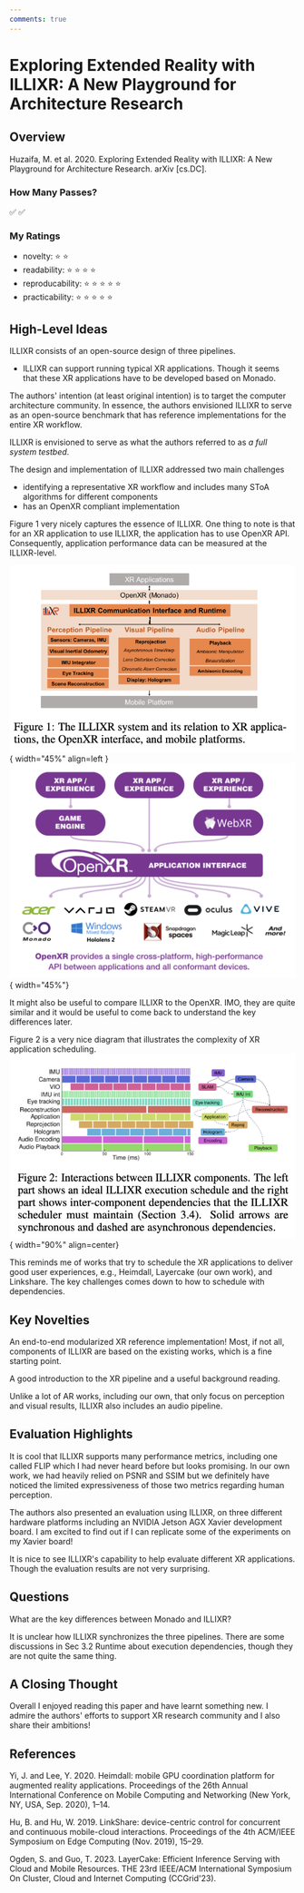 ```yaml
---
comments: true
---
```


# Exploring Extended Reality with ILLIXR: A New Playground for Architecture Research

## Overview 

<!-- title, authors, venue -->
Huzaifa, M. et al. 2020. Exploring Extended Reality with ILLIXR: A New Playground for Architecture Research. arXiv [cs.DC].

### How Many Passes? 

<!-- just a quick indication of my understanding of the paper -->

:white_check_mark: :white_check_mark:


<!-- personal ratings, max: five stars-->

### My Ratings 

- novelty: :star: :star:
- readability: :star: :star: :star: :star: 
- reproducability: :star: :star: :star: :star: :star: 
- practicability: :star: :star: :star: :star: :star: 

## High-Level Ideas 

ILLIXR consists of an open-source design of three pipelines. 

- ILLIXR can support running typical XR applications. Though it seems that these XR applications have to be developed based on Monado. 

The authors' intention (at least original intention) is to target the computer architecture community. 
In essence, the authors envisioned ILLIXR to serve as an open-source benchmark that has reference implementations for the entire XR workflow.

ILLIXR is envisioned to serve as what the authors referred to as *a full system testbed*. 

The design and implementation of ILLIXR addressed two main challenges 

- identifying a representative XR workflow and includes many SToA algorithms for different components 
- has an OpenXR compliant implementation


Figure 1 very nicely captures the essence of ILLIXR.
One thing to note is that for an XR application to use ILLIXR, the application has to use OpenXR API. Consequently, application performance data can be measured at the ILLIXR-level.

![Image title](./Huzaifa2020-hd_fig1.png){ width="45%" align=left }
![Image title](./openxr_diagram.png){ width="45%"}



It might also be useful to compare ILLIXR to the OpenXR. IMO, they are quite similar and it would be useful to come back to understand the key differences later.
<!-- TODO -->


Figure 2 is a very nice diagram that illustrates the complexity of XR application scheduling. 
![Image title](./Huzaifa2020-hd_fig2.png){ width="90%" align=center}

This reminds me of works that try to schedule the XR applications to deliver good user experiences, e.g., Heimdall, Layercake (our own work), and Linkshare. The key challenges comes down to how to schedule with dependencies. 


## Key Novelties 

An end-to-end modularized XR reference implementation! Most, if not all, components of ILLIXR are based on the existing works, which is a fine starting point.

A good introduction to the XR pipeline and a useful background reading.

Unlike a lot of AR works, including our own, that only focus on perception and visual results, ILLIXR also includes an audio pipeline.


## Evaluation Highlights 

It is cool that ILLIXR supports many performance metrics, including one called FLIP which I had never heard before but looks promising. In our own work, we had heavily relied on PSNR and SSIM but we definitely have noticed the limited expressiveness of those two metrics regarding human perception.  

The authors also presented an evaluation using ILLIXR, on three different hardware platforms including an NVIDIA Jetson AGX Xavier development board. I am excited to find out if I can replicate some of the experiments on my Xavier board! 

It is nice to see ILLIXR's capability to help evaluate different XR applications. Though the evaluation results are not very surprising. 

## Questions 

What are the key differences between Monado and ILLIXR? 

It is unclear how ILLIXR synchronizes the three pipelines. There are some discussions in Sec 3.2 Runtime about execution dependencies, though they are not quite the same thing. 


## A Closing Thought 

Overall I enjoyed reading this paper and have learnt something new. I admire the authors' efforts to support XR research community and I also share their ambitions! 


## References 

Yi, J. and Lee, Y. 2020. Heimdall: mobile GPU coordination platform for augmented reality applications. Proceedings of the 26th Annual International Conference on Mobile Computing and Networking (New York, NY, USA, Sep. 2020), 1–14.

Hu, B. and Hu, W. 2019. LinkShare: device-centric control for concurrent and continuous mobile-cloud interactions. Proceedings of the 4th ACM/IEEE Symposium on Edge Computing (Nov. 2019), 15–29.


Ogden, S. and Guo, T. 2023. LayerCake: Efficient Inference Serving with Cloud and Mobile Resources. THE 23rd IEEE/ACM International Symposium On Cluster, Cloud and Internet Computing (CCGrid'23).



